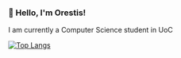 ### 👋 Hello, I'm Orestis!
I am currently a Computer Science student in UoC

[![Top Langs](https://github-readme-stats.vercel.app/api/top-langs/?username=TrypOr&theme=dark&exclude_repo=Java-payday-game)](https://github.com/anuraghazra/github-readme-stats)


